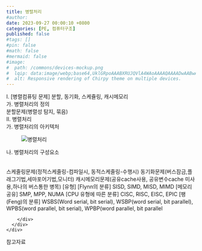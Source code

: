 ```yaml
---
title: 병렬처리
#author: 
date: 2023-09-27 00:00:10 +0800
categories: [PE, 컴퓨터구조]
published: false
#tags: []
#pin: false
#math: false
#mermaid: false
#image:
#  path: /commons/devices-mockup.png
#  lqip: data:image/webp;base64,UklGRpoAAABXRUJQVlA4WAoAAAAQAAAADwAABwAAQUxQSDIAAAARL0AmbZurmr57yyIiqE8oiG0bejIYEQTgqiDA9vqnsUSI6H+oAERp2HZ65qP/VIAWAFZQOCBCAAAA8AEAnQEqEAAIAAVAfCWkAALp8sF8rgRgAP7o9FDvMCkMde9PK7euH5M1m6VWoDXf2FkP3BqV0ZYbO6NA/VFIAAAA
#  alt: Responsive rendering of Chirpy theme on multiple devices.
---
```


<div class="post-wrap">
  <div class="para">
    <div class="para-title">
      I. [병렬컴퓨팅 문제] 분할, 동기화, 스케쥴링, 캐시메모리
    </div>
    <div class="para-cntnt">
      <div class="para">
        <div class="para-title">
          가. 병렬처리의 정의
        </div>
        <div class="para-cntnt">
          분할문제(병렬성 탐지, 묶음)
        </div>
      </div>
    </div>
  </div>
  
  <div class="para">
    <div class="para-title">
      II. 병렬처리
    </div>
    <div class="para-cntnt">
      <div class="para">
        <div class="para-title">
          가. 병렬처리의 아키텍처
        </div>
        <div class="para-cntnt">
          <figure class="post-figure">
            <img src="/assets/img/posts/병렬처리.png" alt="병렬처리">
<!--            <figcaption>Source: Unveiling the Metaverse: Exploring Emerging Trends, Multifaceted Perspectives, and Future Challenges</figcaption>-->
          </figure>
        </div>
      </div>
      <div class="para">
        <div class="para-title">
          나. 병렬처리의 구성요소
        </div>
        <div class="para-cntnt">
          <table class="post-table">
          </table>
          스케줄링문제(정적스케줄링-컴파일시, 동적스케줄링-수행시)
동기화문제(버스잠금,플래그기법,세마포어기법,모니터)
캐시메모리문제(공유cache사용, 공유변수cache 미사용,하나의 버스통한 병목)
[유형]
[Flynn의 분류] SISD, SIMD, MISD, MIMD
[메모리 공유] SMP, MPP, NUMA
[CPU 유형에 따른 분류] CISC, RISC, EISC, EPIC
[팽(Feng)의 분류] WSBS(Word serial, bit serial), WSBP(word serial, bit parallel),
WPBS(word parallel, bit serial), WPBP(word parallel, bit parallel

        </div>
      </div>
    </div>
  </div>

  <div class="refr-wrap">
    <div class="refr-title">
        참고자료
    </div>
    <ol class="refr-list">
    <!--    <li>(나현식, 최대선) <a target="_blank" href="https://scienceon.kisti.re.kr/commons/util/originalView.do?cn=JAKO202225948430499&oCn=JAKO202225948430499&dbt=JAKO&journal=NJOU00291864">메타버스 보안 위협 요소 및 대응 방안 검토</a></li>-->
    <!--    <li>(M. Uddin, S. Manickam, H. Ullah, M. Obaidat and A. Dandoush) <a target="_blank" href="https://ieeexplore.ieee.org/abstract/document/10138386">Unveiling the Metaverse: Exploring Emerging Trends, Multifaceted Perspectives, and Future Challenges</a></li>-->
    </ol>
  </div>
</div>
